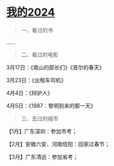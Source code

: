 # [我的2024](https://github.com/flyfish321/gitblog/issues/9)

>  一、看过的书

......

> 二、看过的电影

3月17日：《南山的部长们》《首尔的春天》

3月23日：《出租车司机》

4月4日：《辩护人》

4月5日：《1987：黎明到来的那一天》

>  三、去过的城市

【1月】广东深圳：参加市考；

【2月】安徽六安、河南信阳：回家过春节；

【3月】广东清远：参加省考；
